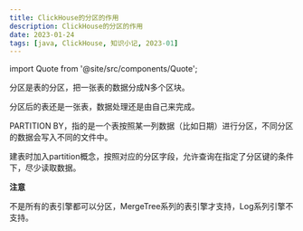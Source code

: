 ```yaml
---
title: ClickHouse的分区的作用
description: ClickHouse的分区的作用
date: 2023-01-24
tags: [java, ClickHouse, 知识小记, 2023-01]
---
```



import Quote from '@site/src/components/Quote';

> <Quote></Quote>


分区是表的分区，把一张表的数据分成N多个区块。



分区后的表还是一张表，数据处理还是由自己来完成。



PARTITION BY，指的是一个表按照某一列数据（比如日期）进行分区，不同分区的数据会写入不同的文件中。



建表时加入partition概念，按照对应的分区字段，允许查询在指定了分区键的条件下，尽少读取数据。



**注意**



不是所有的表引擎都可以分区，MergeTree系列的表引擎才支持，Log系列引擎不支持。